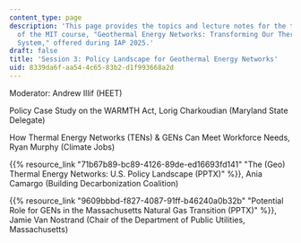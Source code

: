 ```yaml
---
content_type: page
description: 'This page provides the topics and lecture notes for the third session
  of the MIT course, "Geothermal Energy Networks: Transforming Our Thermal Energy
  System," offered during IAP 2025.'
draft: false
title: 'Session 3: Policy Landscape for Geothermal Energy Networks'
uid: 8339da6f-aa54-4c65-83b2-d1f993668a2d
---
```

Moderator: Andrew Illif (HEET)

Policy Case Study on the WARMTH Act, Lorig Charkoudian (Maryland State Delegate)

How Thermal Energy Networks (TENs) & GENs Can Meet Workforce Needs, Ryan Murphy (Climate Jobs)

{{% resource_link "71b67b89-bc89-4126-89de-ed16693fd141" "The (Geo) Thermal Energy Networks: U.S. Policy Landscape (PPTX)" %}}, Ania Camargo (Building Decarbonization Coalition)

{{% resource_link "9609bbbd-f827-4087-91ff-b46240a0b32b" "Potential Role for GENs in the Massachusetts Natural Gas Transition (PPTX)" %}}, Jamie Van Nostrand (Chair of the Department of Public Utilities, Massachusetts)